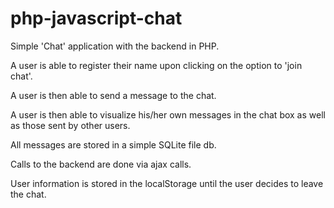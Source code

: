 # php-javascript-chat

Simple 'Chat' application with the backend in PHP.

A user is able to register their name upon clicking on the option to 'join chat'.

A user is then able to send a message to the chat.



A user is then able to visualize his/her own messages in the chat box as well as those sent by other users.

All messages are stored in a simple SQLite file db.

Calls to the backend are done via ajax calls.

User information is stored in the localStorage until the user decides to leave the chat.
